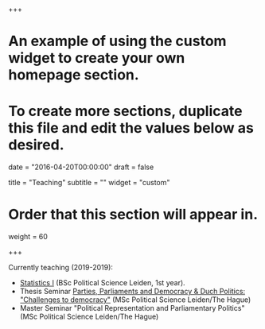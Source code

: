 +++
# An example of using the custom widget to create your own homepage section.
# To create more sections, duplicate this file and edit the values below as desired.

date = "2016-04-20T00:00:00"
draft = false

title = "Teaching"
subtitle = ""
widget = "custom"

# Order that this section will appear in.
weight = 60

+++

Currently teaching (2019-2019):

* [Statistics I](https://studiegids.leidenuniv.nl/en/courses/show/78727/statistiek_i_beschrijven_en_presenteren) (BSc Political Science Leiden, 1st year).
* Thesis Seminar [Parties, Parliaments and Democracy & Duch Politics: "Challenges to democracy"](https://studiegids.leidenuniv.nl/en/courses/show/86151/thesis-seminar-nederlandse-politiek-fall-2018) (MSc Political Science Leiden/The Hague)
* Master Seminar "Political Representation and Parliamentary Politics" (MSc Political Science Leiden/The Hague)


